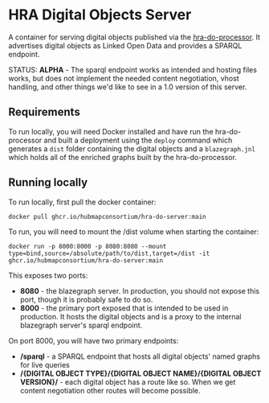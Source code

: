 # HRA Digital Objects Server

A container for serving digital objects published via the [hra-do-processor](https://github.com/hubmapconsortium/hra-do-processor). It advertises digital objects as Linked Open Data and provides a SPARQL endpoint.

STATUS: **ALPHA** - The sparql endpoint works as intended and hosting files works, but does not implement the needed content negotiation, vhost handling, and other things we'd like to see in a 1.0 version of this server.

## Requirements

To run locally, you will need Docker installed and have run the hra-do-processor and built a deployment using the `deploy` command which generates a `dist` folder containing the digital objects and a `blazegraph.jnl` which holds all of the enriched graphs built by the hra-do-processor.

## Running locally

To run locally, first pull the docker container:

`docker pull ghcr.io/hubmapconsortium/hra-do-server:main`

To run, you will need to mount the /dist volume when starting the container:

`docker run -p 8000:8000 -p 8080:8080 --mount type=bind,source=/absolute/path/to/dist,target=/dist -it ghcr.io/hubmapconsortium/hra-do-server:main`

This exposes two ports:

* **8080** - the blazegraph server. In production, you should not expose this port, though it is probably safe to do so.
* **8000** - the primary port exposed that is intended to be used in production. It hosts the digital objects and is a proxy to the internal blazegraph server's sparql endpoint.

On port 8000, you will have two primary endpoints:

* **/sparql** - a SPARQL endpoint that hosts all digital objects' named graphs for live queries
* **/{DIGITAL OBJECT TYPE}/{DIGITAL OBJECT NAME}/{DIGITAL OBJECT VERSION}/** - each digital object has a route like so. When we get content negotiation other routes will become possible.
